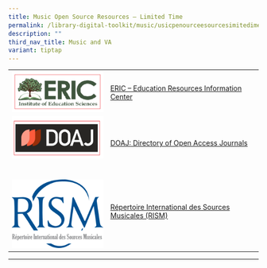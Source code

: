 ```yaml
---
title: Music Open Source Resources – Limited Time
permalink: /library-digital-toolkit/music/usicpenourceesourcesimitedime/
description: ""
third_nav_title: Music and VA
variant: tiptap
---
```

<table style="minWidth: 50px">
<colgroup>
<col>
<col>
</colgroup>
<tbody>
<tr>
<td rowspan="1" colspan="1">
<div class="isomer-image-wrapper">
<img style="width: 100%" height="83" width="200" alt="" src="/images/Library%20Digital%20Toolkit/ERIC-300x125.png">
</div>
</td>
<td rowspan="1" colspan="1">
<p><a href="https://eric.ed.gov/" rel="noopener noreferrer" target="_blank">ERIC – Education Resources Information Center</a>
</p>
</td>
</tr>
<tr>
<td rowspan="1" colspan="1">
<div class="isomer-image-wrapper">
<img style="box-sizing: border-box; border-style: none; max-width: 100%; height: auto; margin: 0px 20px 20px 0px;" height="92" width="200" alt="" src="/images/Library%20Digital%20Toolkit/DOAJ.png">
</div>
</td>
<td rowspan="1" colspan="1">
<p><a href="https://doaj.org/" rel="noopener noreferrer" target="_blank">DOAJ: Directory of Open Access Journals</a>
</p>
<p></p>
</td>
</tr>
<tr>
<td rowspan="1" colspan="1">
<p></p>
<div class="isomer-image-wrapper">
<img style="width: 100%" height="auto" width="100%" alt="" src="/images/Library Digital Toolkit/logo_large.png">
</div>
</td>
<td rowspan="1" colspan="1">
<p><a href="https://rism.info/" rel="noopener noreferrer nofollow" target="_blank">Répertoire International des Sources Musicales (RISM)</a>
</p>
</td>
</tr>
</tbody>
</table>
<hr>
<p></p>